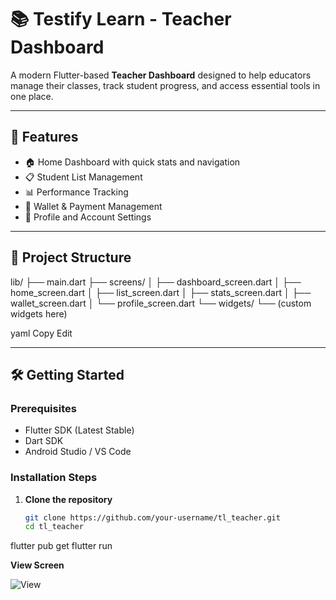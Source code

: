 # 📚 Testify Learn - Teacher Dashboard

A modern Flutter-based **Teacher Dashboard** designed to help educators manage their classes, track student progress, and access essential tools in one place.

---

## 🚀 Features

- 🏠 Home Dashboard with quick stats and navigation
- 📋 Student List Management
- 📊 Performance Tracking
- 💼 Wallet & Payment Management
- 👤 Profile and Account Settings

---

## 📂 Project Structure

lib/
├── main.dart
├── screens/
│ ├── dashboard_screen.dart
│ ├── home_screen.dart
│ ├── list_screen.dart
│ ├── stats_screen.dart
│ ├── wallet_screen.dart
│ └── profile_screen.dart
└── widgets/
└── (custom widgets here)

yaml
Copy
Edit

---

## 🛠️ Getting Started

### Prerequisites

- Flutter SDK (Latest Stable)
- Dart SDK
- Android Studio / VS Code

### Installation Steps

1. **Clone the repository**
   ```bash
   git clone https://github.com/your-username/tl_teacher.git
   cd tl_teacher
flutter pub get
flutter run

**View Screen**

![View](assets/screenshot/view.png)

